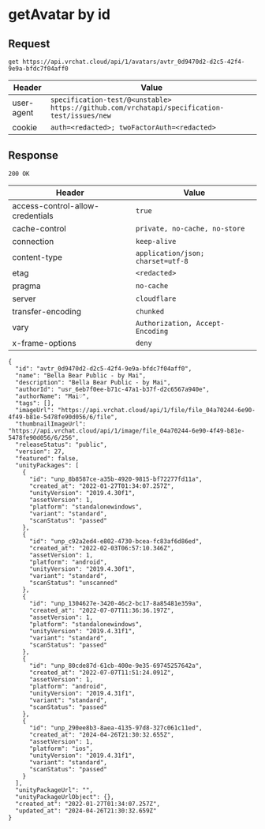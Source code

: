 # getAvatar by id

## Request
`get https://api.vrchat.cloud/api/1/avatars/avtr_0d9470d2-d2c5-42f4-9e9a-bfdc7f04aff0`

| Header | Value |
| ------ | ----- |
| user-agent | `specification-test/@<unstable> https://github.com/vrchatapi/specification-test/issues/new` |
| cookie | `auth=<redacted>; twoFactorAuth=<redacted>` |


## Response
`200 OK`

| Header | Value |
| ------ | ----- |
| access-control-allow-credentials | `true` |
| cache-control | `private, no-cache, no-store` |
| connection | `keep-alive` |
| content-type | `application/json; charset=utf-8` |
| etag | `<redacted>` |
| pragma | `no-cache` |
| server | `cloudflare` |
| transfer-encoding | `chunked` |
| vary | `Authorization, Accept-Encoding` |
| x-frame-options | `deny` |

```jsonc
{
  "id": "avtr_0d9470d2-d2c5-42f4-9e9a-bfdc7f04aff0",
  "name": "Bella Bear Public - by Mai",
  "description": "Bella Bear Public - by Mai",
  "authorId": "usr_6eb7f0ee-b71c-47a1-b37f-d2c6567a940e",
  "authorName": "Mai♡",
  "tags": [],
  "imageUrl": "https://api.vrchat.cloud/api/1/file/file_04a70244-6e90-4f49-b81e-5478fe90d056/6/file",
  "thumbnailImageUrl": "https://api.vrchat.cloud/api/1/image/file_04a70244-6e90-4f49-b81e-5478fe90d056/6/256",
  "releaseStatus": "public",
  "version": 27,
  "featured": false,
  "unityPackages": [
    {
      "id": "unp_8b8587ce-a35b-4920-9815-bf72277fd11a",
      "created_at": "2022-01-27T01:34:07.257Z",
      "unityVersion": "2019.4.30f1",
      "assetVersion": 1,
      "platform": "standalonewindows",
      "variant": "standard",
      "scanStatus": "passed"
    },
    {
      "id": "unp_c92a2ed4-e802-4730-bcea-fc83af6d86ed",
      "created_at": "2022-02-03T06:57:10.346Z",
      "assetVersion": 1,
      "platform": "android",
      "unityVersion": "2019.4.30f1",
      "variant": "standard",
      "scanStatus": "unscanned"
    },
    {
      "id": "unp_1304627e-3420-46c2-bc17-8a85481e359a",
      "created_at": "2022-07-07T11:36:36.197Z",
      "assetVersion": 1,
      "platform": "standalonewindows",
      "unityVersion": "2019.4.31f1",
      "variant": "standard",
      "scanStatus": "passed"
    },
    {
      "id": "unp_80cde87d-61cb-400e-9e35-69745257642a",
      "created_at": "2022-07-07T11:51:24.091Z",
      "assetVersion": 1,
      "platform": "android",
      "unityVersion": "2019.4.31f1",
      "variant": "standard",
      "scanStatus": "passed"
    },
    {
      "id": "unp_290ee8b3-8aea-4135-97d8-327c061c11ed",
      "created_at": "2024-04-26T21:30:32.655Z",
      "assetVersion": 1,
      "platform": "ios",
      "unityVersion": "2019.4.31f1",
      "variant": "standard",
      "scanStatus": "passed"
    }
  ],
  "unityPackageUrl": "",
  "unityPackageUrlObject": {},
  "created_at": "2022-01-27T01:34:07.257Z",
  "updated_at": "2024-04-26T21:30:32.659Z"
}
```
